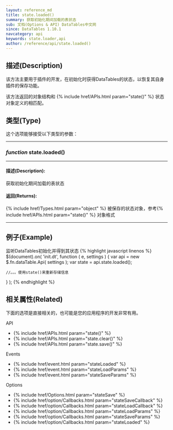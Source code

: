 ```yaml
---
layout: reference_md
title: state.loaded()
summary: 获取初始化期间加载的表状态
sub: 文档(Options & API) DataTables中文网
since: DataTables 1.10.1
navcategory: api
keywords: state.loader,api
author: /reference/api/state.loaded()
---
```



## 描述(Description)

该方法主要用于插件的开发，在初始化时获得DataTables的状态，以恢复其自身插件的保存功能。

该方法返回的对象结构和 {% include href/APIs.html param="state()" %} 状态对象定义的相匹配。


## 类型(Type)
这个选项能够接受以下类型的参数：

---
    
### _function_ **state.loaded()**   

---

#### 描述(Description):
获取初始化期间加载的表状态

#### 返回(Returns):
{% include href/Types.html param="object" %}
被保存的状态对象，参考{% include href/APIs.html param="state()" %} 对象格式

--- 
    
## 例子(Example)

监听DataTables初始化并得到其状态
{% highlight javascript linenos %}
$(document).on( 'init.dt', function ( e, settings ) {
    var api = new $.fn.dataTable.Api( settings );
    var state = api.state.loaded();
 
    //。。。使用state()来重新存储信息
} );
{% endhighlight %}



## 相关属性(Related)
下面的选项是直接相关的，也可能是您的应用程序的开发非常有用。

API

- {% include href/APIs.html param="state()" %}
- {% include href/APIs.html param="state.clear()" %}
- {% include href/APIs.html param="state.save()" %}

Events

- {% include href/event.html param="stateLoaded" %}
- {% include href/event.html param="stateLoadParams" %}
- {% include href/event.html param="stateSaveParams" %}

Options

- {% include href/Options.html param="stateSave" %}
- {% include href/option/Callbacks.html param="stateSaveCallback" %}
- {% include href/option/Callbacks.html param="stateLoadCallback" %}
- {% include href/option/Callbacks.html param="stateLoadParams" %}
- {% include href/option/Callbacks.html param="stateSaveParams" %}
- {% include href/option/Callbacks.html param="stateLoaded" %}

